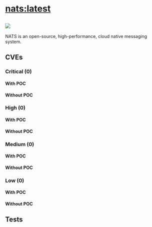 # [nats:latest](https://hub.docker.com/_/nats?tab=tags)
![](https://img.shields.io/static/v1?label=tag&message=latest&color=blue)
---
<p>
NATS is an open-source, high-performance, cloud native messaging system.
</p>

## CVEs
### Critical (0)
#### With POC

#### Without POC


### High (0)
#### With POC

#### Without POC


### Medium (0)
#### With POC

#### Without POC


### Low (0)
#### With POC

#### Without POC


## Tests

